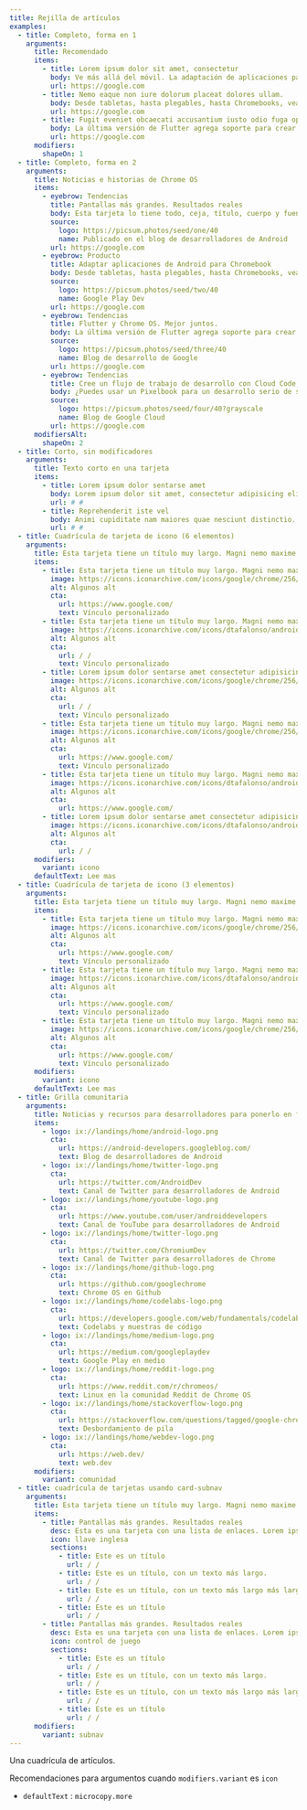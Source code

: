 ```yaml
---
title: Rejilla de artículos
examples:
  - title: Completo, forma en 1
    arguments:
      title: Recomendado
      items:
        - title: Lorem ipsum dolor sit amet, consectetur
          body: Ve más allá del móvil. La adaptación de aplicaciones para Chromebooks abre un nuevo mundo de posibilidades en pantallas más grandes.
          url: https://google.com
        - title: Nemo eaque non iure dolorum placeat dolores ullam.
          body: Desde tabletas, hasta plegables, hasta Chromebooks, vea que Android se puede adaptar a pantallas más grandes y factores de forma en Chrome OS.
          url: https://google.com
        - title: Fugit eveniet obcaecati accusantium iusto odio fuga optio
          body: La última versión de Flutter agrega soporte para crear aplicaciones hermosas y personalizadas de Chrome OS.
          url: https://google.com
      modifiers:
        shapeOn: 1
  - title: Completo, forma en 2
    arguments:
      title: Noticias e historias de Chrome OS
      items:
        - eyebrow: Tendencias
          title: Pantallas más grandes. Resultados reales
          body: Esta tarjeta lo tiene todo, ceja, título, cuerpo y fuente. Ve más allá del móvil. La adaptación de aplicaciones para Chromebooks abre un nuevo mundo de posibilidades en pantallas más grandes.
          source:
            logo: https://picsum.photos/seed/one/40
            name: Publicado en el blog de desarrolladores de Android
          url: https://google.com
        - eyebrow: Producto
          title: Adaptar aplicaciones de Android para Chromebook
          body: Desde tabletas, hasta plegables, hasta Chromebooks, vea que Android se puede adaptar a pantallas más grandes y factores de forma en Chrome OS.
          source:
            logo: https://picsum.photos/seed/two/40
            name: Google Play Dev
          url: https://google.com
        - eyebrow: Tendencias
          title: Flutter y Chrome OS. Mejor juntos.
          body: La última versión de Flutter agrega soporte para crear aplicaciones hermosas y personalizadas de Chrome OS.
          source:
            logo: https://picsum.photos/seed/three/40
            name: Blog de desarrollo de Google
          url: https://google.com
        - eyebrow: Tendencias
          title: Cree un flujo de trabajo de desarrollo con Cloud Code en un Pixelbook
          body: ¿Puedes usar un Pixelbook para un desarrollo serio de software?
          source:
            logo: https://picsum.photos/seed/four/40?grayscale
            name: Blog de Google Cloud
          url: https://google.com
      modifiersAlt:
        shapeOn: 2
  - title: Corto, sin modificadores
    arguments:
      title: Texto corto en una tarjeta
      items:
        - title: Lorem ipsum dolor sentarse amet
          body: Lorem ipsum dolor sit amet, consectetur adipisicing elit.
          url: # #
        - title: Reprehenderit iste vel
          body: Animi cupiditate nam maiores quae nesciunt distinctio. Lorem ipsum dolor sentarse amet consectetur adipisicing elit. Id similique rerum rem, vero laboriosam nesciunt nisi dolor.
          url: # #
  - title: Cuadrícula de tarjeta de icono (6 elementos)
    arguments:
      title: Esta tarjeta tiene un título muy largo. Magni nemo maxime rerum ex quia!
      items:
        - title: Esta tarjeta tiene un título muy largo. Magni nemo maxime rerum ex quia!
          image: https://icons.iconarchive.com/icons/google/chrome/256/Google-Chrome-icon.png
          alt: Algunos alt
          cta:
            url: https://www.google.com/
            text: Vínculo personalizado
        - title: Esta tarjeta tiene un título muy largo. Magni nemo maxime rerum ex quia! Praesentium reprehenderit explicabo tempora aperiam.
          image: https://icons.iconarchive.com/icons/dtafalonso/android-l/512/Play-Store-icon.png
          alt: Algunos alt
          cta:
            url: / /
            text: Vínculo personalizado
        - title: Lorem ipsum dolor sentarse amet consectetur adipisicing elit.
          image: https://icons.iconarchive.com/icons/google/chrome/256/Google-Chrome-icon.png
          alt: Algunos alt
          cta:
            url: / /
            text: Vínculo personalizado
        - title: Esta tarjeta tiene un título muy largo. Magni nemo maxime rerum ex quia!
          image: https://icons.iconarchive.com/icons/google/chrome/256/Google-Chrome-icon.png
          alt: Algunos alt
          cta:
            url: https://www.google.com/
            text: Vínculo personalizado
        - title: Esta tarjeta tiene un título muy largo. Magni nemo maxime rerum ex quia! Praesentium reprehenderit explicabo tempora aperiam.
          image: https://icons.iconarchive.com/icons/dtafalonso/android-l/512/Play-Store-icon.png
          alt: Algunos alt
          cta:
            url: https://www.google.com/
        - title: Lorem ipsum dolor sentarse amet consectetur adipisicing elit.
          image: https://icons.iconarchive.com/icons/dtafalonso/android-l/512/Play-Store-icon.png
          alt: Algunos alt
          cta:
            url: / /
      modifiers:
        variant: icono
      defaultText: Lee mas
  - title: Cuadrícula de tarjeta de icono (3 elementos)
    arguments:
      title: Esta tarjeta tiene un título muy largo. Magni nemo maxime rerum ex quia!
      items:
        - title: Esta tarjeta tiene un título muy largo. Magni nemo maxime rerum ex quia!
          image: https://icons.iconarchive.com/icons/google/chrome/256/Google-Chrome-icon.png
          alt: Algunos alt
          cta:
            url: https://www.google.com/
            text: Vínculo personalizado
        - title: Esta tarjeta tiene un título muy largo. Magni nemo maxime rerum ex quia!
          image: https://icons.iconarchive.com/icons/dtafalonso/android-l/512/Play-Store-icon.png
          alt: Algunos alt
          cta:
            url: https://www.google.com/
            text: Vínculo personalizado
        - title: Esta tarjeta tiene un título muy largo. Magni nemo maxime rerum ex quia!
          image: https://icons.iconarchive.com/icons/google/chrome/256/Google-Chrome-icon.png
          alt: Algunos alt
          cta:
            url: https://www.google.com/
            text: Vínculo personalizado
      modifiers:
        variant: icono
      defaultText: Lee mas
  - title: Grilla comunitaria
    arguments:
      title: Noticias y recursos para desarrolladores para ponerlo en funcionamiento
      items:
        - logo: ix://landings/home/android-logo.png
          cta:
            url: https://android-developers.googleblog.com/
            text: Blog de desarrolladores de Android
        - logo: ix://landings/home/twitter-logo.png
          cta:
            url: https://twitter.com/AndroidDev
            text: Canal de Twitter para desarrolladores de Android
        - logo: ix://landings/home/youtube-logo.png
          cta:
            url: https://www.youtube.com/user/androiddevelopers
            text: Canal de YouTube para desarrolladores de Android
        - logo: ix://landings/home/twitter-logo.png
          cta:
            url: https://twitter.com/ChromiumDev
            text: Canal de Twitter para desarrolladores de Chrome
        - logo: ix://landings/home/github-logo.png
          cta:
            url: https://github.com/googlechrome
            text: Chrome OS en Github
        - logo: ix://landings/home/codelabs-logo.png
          cta:
            url: https://developers.google.com/web/fundamentals/codelabs/
            text: Codelabs y muestras de código
        - logo: ix://landings/home/medium-logo.png
          cta:
            url: https://medium.com/googleplaydev
            text: Google Play en medio
        - logo: ix://landings/home/reddit-logo.png
          cta:
            url: https://www.reddit.com/r/chromeos/
            text: Linux en la comunidad Reddit de Chrome OS
        - logo: ix://landings/home/stackoverflow-logo.png
          cta:
            url: https://stackoverflow.com/questions/tagged/google-chrome-os
            text: Desbordamiento de pila
        - logo: ix://landings/home/webdev-logo.png
          cta:
            url: https://web.dev/
            text: web.dev
      modifiers:
        variant: comunidad
  - title: cuadrícula de tarjetas usando card-subnav
    arguments:
      title: Esta tarjeta tiene un título muy largo. Magni nemo maxime rerum ex quia!
      items:
        - title: Pantallas más grandes. Resultados reales
          desc: Esta es una tarjeta con una lista de enlaces. Lorem ipsum dolor sit amet, consectetur adipiscing elit. Duis tempor est nec ante suscipit suscipit. Nullam euismod vel dui vitae pellentesque.
          icon: llave inglesa
          sections:
            - title: Este es un título
              url: / /
            - title: Este es un título, con un texto más largo.
              url: / /
            - title: Este es un título, con un texto más largo más largo
              url: / /
            - title: Este es un título
              url: / /
        - title: Pantallas más grandes. Resultados reales
          desc: Esta es una tarjeta con una lista de enlaces. Lorem ipsum dolor sit amet, consectetur adipiscing elit. Duis tempor est nec ante suscipit suscipit. Nullam euismod vel dui vitae pellentesque.
          icon: control de juego
          sections:
            - title: Este es un título
              url: / /
            - title: Este es un título, con un texto más largo.
              url: / /
            - title: Este es un título, con un texto más largo más largo
              url: / /
            - title: Este es un título
              url: / /
      modifiers:
        variant: subnav
---
```


Una cuadrícula de artículos.

Recomendaciones para argumentos cuando `modifiers.variant` es `icon`

- `defaultText` : `microcopy.more`
